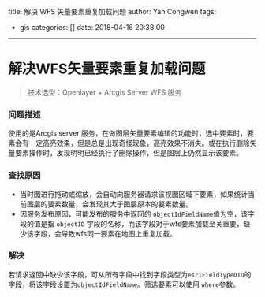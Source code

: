 title: 解决 WFS 矢量要素重复加载问题
author: Yan Congwen
tags:
  - gis
categories: []
date: 2018-04-16 20:38:00
---
# 解决WFS矢量要素重复加载问题
> 技术选型：Openlayer + Arcgis Server WFS 服务

### 问题描述
使用的是Arcgis server 服务，在做图层矢量要素编辑的功能时，选中要素时，要素会有一定高亮效果，但是总是出现奇怪现象，高亮效果不消失。或在执行删除矢量要素操作时，发现明明已经执行了删除操作，但是图层上仍然显示该要素。

### 查找原因
- 当时图进行拖动或缩放，会自动向服务器请求该视图区域下要素，如果统计当前图层的要素数量，会发现其大于图层原本的要素数量。
- 因服务发布原因，可能发布的服务中返回的 `objectIdFieldName`值为空，该字段的值是指 `objectID` 字段的名称，而该字段对于wfs要素加载至关重要，缺少该字段，会导致wfs同一要素在地图上重复加载。

### 解决
若请求返回中缺少该字段，可从所有字段中找到字段类型为`esriFieldTypeOID`的字段，将该字段设置为`objectIdFieldName`。筛选要素可以使用 `where`参数。